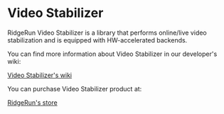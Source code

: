 # Video Stabilizer 

 RidgeRun Video Stabilizer is a library that performs online/live video stabilization and is equipped with HW-accelerated backends.

You can find more information about Video Stabilizer in our developer's wiki:

[Video Stabilizer's wiki](https://developer.ridgerun.com/wiki/index.php?title=RidgeRun_Video_Stabilization_Library)

You can purchase Video Stabilizer product at:

[RidgeRun's store](https://shop.ridgerun.com/products/buffer-interprocess-sharing-bips-1)
